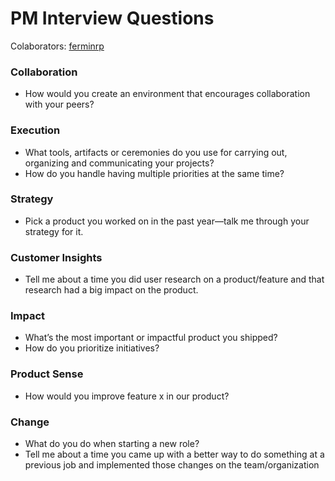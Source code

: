# PM Interview Questions

Colaborators: [ferminrp](twitter.com/ferminrp)

### Collaboration
* How would you create an environment that encourages collaboration with your peers?

### Execution
* What tools, artifacts or ceremonies do you use for carrying out, organizing and communicating your projects?
* How do you handle having multiple priorities at the same time?

### Strategy
* Pick a product you worked on in the past year—talk me through your strategy for it.

### Customer Insights
* Tell me about a time you did user research on a product/feature and that research had a big impact on the product.

### Impact
* What’s the most important or impactful product you shipped?
* How do you prioritize initiatives?

### Product Sense
* How would you improve feature x in our product?

### Change
* What do you do when starting a new role?
* Tell me about a time you came up with a better way to do something at a previous job and implemented those changes on the team/organization
